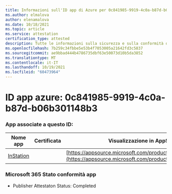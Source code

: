 ```yaml
---
title: Informazioni sull'ID app di Azure per 0c841985-9919-4c0a-b87d-b06b301148b3
ms.author: elmalova
author: elenamalova
ms.date: 10/18/2021
ms.topic: article
ms.service: attestation
certification_type: attested
description: Tutte le informazioni sulla sicurezza e sulla conformità disponibili per 0c841985-9919-4c0a-b87d-b06b301148b3.
ms.openlocfilehash: 7b259c34fbbe5e53b4f7053005a21642fd3c5837
ms.sourcegitcommit: ae9bbad444b4786735dbf63e50073d10b5da3852
ms.translationtype: MT
ms.contentlocale: it-IT
ms.lasthandoff: 10/19/2021
ms.locfileid: "60473964"
---
```

# <a name="azure-app-id-0c841985-9919-4c0a-b87d-b06b301148b3"></a>ID app azure: 0c841985-9919-4c0a-b87d-b06b301148b3


### <a name="apps-associated-with-this-id"></a>App associate a questo ID:
| **Nome app** | **Certificata** | **Visualizzazione in AppSource** |
|--------------|---------------|-----------------------|
| [InStation](https://docs.microsoft.com/microsoft-365-app-certification/forward/WA200001701) |  | [https://appsource.microsoft.com/product/office/WA200001701](https://appsource.microsoft.com/product/office/WA200001701) |

### <a name="microsoft-365-app-compliance-status"></a>Microsoft 365 Stato conformità app
- Publisher Attestaton Status: Completed
